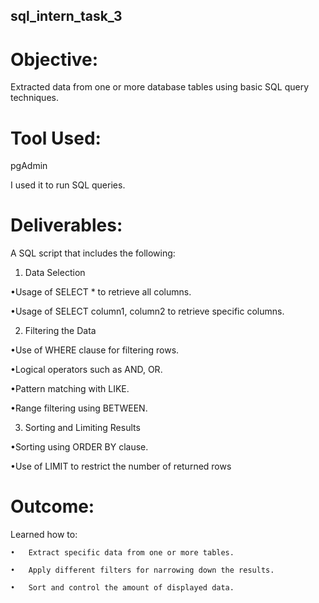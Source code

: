 ## sql_intern_task_3

# Objective:

Extracted data from one or more database tables using basic SQL query techniques.


# Tool Used:
pgAdmin

I used it to run SQL queries.

# Deliverables:

A SQL script that includes the following:
	

1.	Data Selection
	
•Usage of SELECT * to retrieve all columns.
  
•Usage of SELECT column1, column2 to retrieve specific columns.

	

2.	Filtering the Data
	
•Use of WHERE clause for filtering rows.
   	
•Logical operators such as AND, OR.

•Pattern matching with LIKE.

•Range filtering using BETWEEN.

 

3.	Sorting and Limiting Results
	
•Sorting using ORDER BY clause.
 
•Use of LIMIT to restrict the number of returned rows

# Outcome:

 Learned how to:
 
    •	Extract specific data from one or more tables.
	
	•	Apply different filters for narrowing down the results.
 
	•	Sort and control the amount of displayed data.

 
 




 
